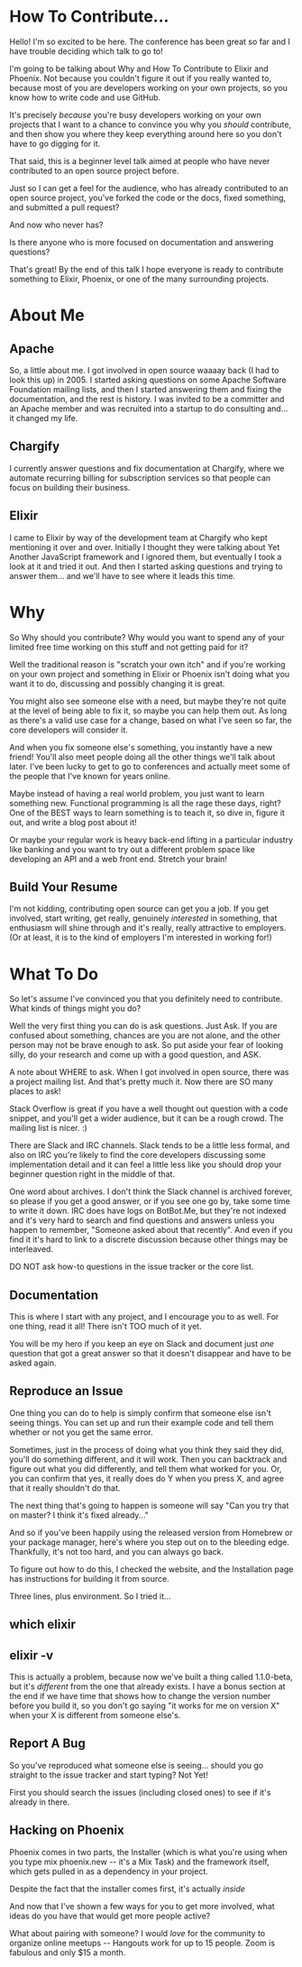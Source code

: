 # How To Contribute...

Hello!  I'm so excited to be here.  The conference has been great so far and I have trouble deciding which talk to go to!

I'm going to be talking about Why and How To Contribute to Elixir and Phoenix.  Not because you couldn't figure it out if you really wanted to, because most of you are developers working on your own projects, so you know how to write code and use GitHub.

It's precisely *because* you're busy developers working on your own projects that I want to a chance to convince you why you *should* contribute, and then show you where they keep everything around here so you don't have to go digging for it.

That said, this is a beginner level talk aimed at people who have never contributed to an open source project before.

Just so I can get a feel for the audience, who has already contributed to an open source project, you've forked the code or the docs, fixed something, and submitted a pull request?

And now who never has?

Is there anyone who is more focused on documentation and answering questions?

That's great!  By the end of this talk I hope everyone is ready to contribute something to Elixir, Phoenix, or one of the many surrounding projects.

# About Me

## Apache

So, a little about me.  I got involved in open source waaaay back (I had to look this up) in 2005.  I started asking questions on some Apache Software Foundation mailing lists, and then I started answering them and fixing the documentation, and the rest is history.  I was invited to be a committer and an Apache member and was recruited into a startup to do consulting and... it changed my life.

## Chargify

I currently answer questions and fix documentation at Chargify, where we automate recurring billing for subscription services so that people can focus on building their business.

## Elixir

I came to Elixir by way of the development team at Chargify who kept mentioning it over and over.  Initially I thought they were talking about Yet Another JavaScript framework and I ignored them, but eventually I took a look at it and tried it out.  And then I started asking questions and trying to answer them... and we'll have to see where it leads this time.

# Why

So Why should you contribute?  Why would you want to spend any of your limited free time working on this stuff and not getting paid for it?

Well the traditional reason is "scratch your own itch" and if you're working on your own project and something in Elixir or Phoenix isn't doing what you want it to do, discussing and possibly changing it is great.

You might also see someone else with a need, but  maybe they're not quite at the level of being able to fix it, so maybe you can help them out.  As long as there's a valid use case for a change, based on what I've seen so far, the core developers will consider it.

And when you fix someone else's something, you instantly have a new friend!  You'll also meet people doing all the other things we'll talk about later.  I've been lucky to get to go to conferences and actually meet some of the people that I've known for years online.

Maybe instead of having a real world problem, you just want to learn something new.  Functional programming is all the rage these days, right?  One of the BEST ways to learn something is to teach it, so dive in, figure it out, and write a blog post about it!

Or maybe your regular work is heavy back-end lifting in a particular industry like banking and you want to try out a different problem space like developing an API and a web front end.  Stretch your brain!

## Build Your Resume

I'm not kidding, contributing open source can get you a job.  If you get involved, start writing, get really, genuinely *interested* in something, that enthusiasm will shine through and it's really, really attractive to employers.  (Or at least, it is to the kind of employers I'm interested in working for!)

# What To Do

So let's assume I've convinced you that you definitely need to contribute.  What kinds of things might you do?

Well the very first thing you can do is ask questions.  Just Ask.  If you are confused about something, chances are you are not alone, and the other person may not be brave enough to ask.  So put aside your fear of looking silly, do your research and come up with a good question, and ASK.

A note about WHERE to ask.  When I got involved in open source, there was a project mailing list.  And that's pretty much it.  Now there are SO many places to ask!

Stack Overflow is great if you have a well thought out question with a code snippet, and you'll get a wider audience, but it can be a rough crowd.  The mailing list is nicer. :)

There are Slack and IRC channels.  Slack tends to be a little less formal, and also on IRC you're likely to find the core developers discussing some implementation detail and it can feel a little less like you should drop your beginner question right in the middle of that.

One word about archives.  I don't think the Slack channel is archived forever, so please if you get a good answer, or if you see one go by, take some time to write it down.  IRC does have logs on BotBot.Me, but they're not indexed and it's very hard to search and find questions and answers unless you happen to remember, "Someone asked about that recently".  And even if you find it it's hard to link to a discrete discussion because other things may be interleaved.

DO NOT ask how-to questions in the issue tracker or the core list.

## Documentation

This is where I start with any project, and I encourage you to as well.  For one thing, read it all!  There isn't TOO much of it yet.

You will be my hero if you keep an eye on Slack and document just *one* question that got a great answer so that it doesn't disappear and have to be asked again.

## Reproduce an Issue

One thing you can do to help is simply confirm that someone else isn't seeing things.  You can set up and run their example code and tell them whether or not you get the same error.

Sometimes, just in the process of doing what you think they said they did, you'll do something different, and it will work.  Then you can backtrack and figure out what you did differently, and tell them what worked for you.  Or, you can confirm that yes, it really does do Y when you press X, and agree that it really shouldn't do that.

The next thing that's going to happen is someone will say "Can you try that on master?  I think it's fixed already..."

And so if you've been happily using the released version from Homebrew or your package manager, here's where you step out on to the bleeding edge.  Thankfully, it's not too hard, and you can always go back.

To figure out how to do this, I checked the website, and the Installation page has instructions for building it from source.

Three lines, plus environment.  So I tried it...

## which elixir

## elixir -v

This is actually a problem, because now we've built a thing called 1.1.0-beta, but it's *different* from the one that already exists.  I have a bonus section at the end if we have time that shows how to change the version number before you build it, so you don't go saying "it works for me on version X" when your X is different from someone else's.

## Report A Bug

So you've reproduced what someone else is seeing... should you go straight to the issue tracker and start typing?  Not Yet!

First you should search the issues (including closed ones) to see if it's already in there.



## Hacking on Phoenix

Phoenix comes in two parts, the Installer (which is what you're using when you type mix phoenix.new -- it's a Mix Task) and the framework itself, which gets pulled in as a dependency in your project.

Despite the fact that the installer comes first, it's actually *inside*



And now that I've shown a few ways for you to get more involved, what ideas do you have that would get more people active?

What about pairing with someone?  I would *love* for the community to organize online meetups -- Hangouts work for up to 15 people.  Zoom is fabulous and only $15 a month.



